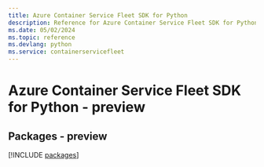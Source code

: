 ```yaml
---
title: Azure Container Service Fleet SDK for Python
description: Reference for Azure Container Service Fleet SDK for Python
ms.date: 05/02/2024
ms.topic: reference
ms.devlang: python
ms.service: containerservicefleet
---
```

# Azure Container Service Fleet SDK for Python - preview
## Packages - preview
[!INCLUDE [packages](container-service-fleet-index.md)]
